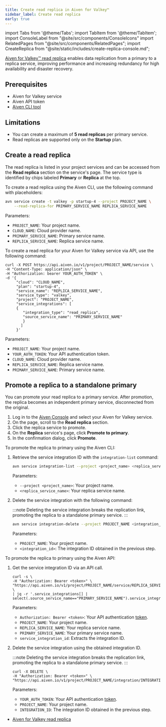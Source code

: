```yaml
---
title: Create read replica in Aiven for Valkey™
sidebar_label: Create read replica
early: true
---
```


import Tabs from '@theme/Tabs';
import TabItem from '@theme/TabItem';
import ConsoleLabel from "@site/src/components/ConsoleIcons"
import RelatedPages from "@site/src/components/RelatedPages";
import CreateReplica from "@site/static/includes/create-replica-console.md";

[Aiven for Valkey™ read replica](/docs/products/valkey/concepts/read-replica) enables data replication from a primary to a replica service, improving performance and increasing redundancy for high availability and disaster recovery.

## Prerequisites

- Aiven for Valkey service
- Aiven API token
- [Aiven CLI tool](https://github.com/aiven/aiven-client)

## Limitations

- You can create a maximum of **5 read replicas** per primary service.
- Read replicas are supported only on the **Startup** plan.

## Create a read replica

<Tabs groupId="method">
<TabItem value="1" label="Aiven Console">

<CreateReplica/>

The read replica is listed in your project services and can be accessed from the
**Read replica** section on the service's <ConsoleLabel name="overview"/> page. The
service type is identified by chips labeled **Primary** or **Replica** at the top.

</TabItem>
<TabItem value="2" label="Aiven CLI">

To create a read replica using the Aiven CLI, use the following command with placeholders:

```bash
avn service create -t valkey -p startup-4 --project PROJECT_NAME \
    --read-replica-for PRIMARY_SERVICE_NAME REPLICA_SERVICE_NAME
```

Parameters:

- `PROJECT_NAME`: Your project name.
- `CLOUD_NAME`: Cloud provider name.
- `PRIMARY_SERVICE_NAME`: Primary service name.
- `REPLICA_SERVICE_NAME`: Replica service name.

</TabItem>
<TabItem value="3" label="Aiven API">

To create a read replica for your Aiven for Valkey service via API, use the following
command:

```shell
curl -X POST https://api.aiven.io/v1/project/PROJECT_NAME/service \
-H "Content-Type: application/json" \
-H "Authorization: bearer YOUR_AUTH_TOKEN" \
-d '{
     "cloud": "CLOUD_NAME",
     "plan": "startup-4",
     "service_name": "REPLICA_SERVICE_NAME",
     "service_type": "valkey",
     "project": "PROJECT_NAME",
     "service_integrations": [
     {
        "integration_type": "read_replica",
        "source_service_name": "PRIMARY_SERVICE_NAME"
        }
       ]
     }'
```

Parameters:

- `PROJECT_NAME`: Your project name.
- `YOUR_AUTH_TOKEN`: Your API authentication token.
- `CLOUD_NAME`: Cloud provider name.
- `REPLICA_SERVICE_NAME`: Replica service name.
- `PRIMARY_SERVICE_NAME`: Primary service name.

</TabItem>
</Tabs>

## Promote a replica to a standalone primary

You can promote your read replica to a primary service. After promotion, the replica
becomes an independent primary service, disconnected from the original.

<Tabs groupId="method">
<TabItem value="1" label="Aiven Console">

1. Log in to the [Aiven Console](https://console.aiven.io/) and select your Aiven for
   Valkey service.
1. On the <ConsoleLabel name="overview"/> page, scroll to the **Read replica** section.
1. Click the replica service to promote.
1. On the **Replica** service's <ConsoleLabel name="overview"/> page, click
   **Promote to primary**.
1. In the confirmation dialog, click **Promote**.

</TabItem>
<TabItem value="2" label="Aiven CLI">

To promote the replica to primary using the Aiven CLI:

1. Retrieve the service integration ID with the `integration-list` command:

   ```bash
   avn service integration-list --project <project_name> <replica_service_name>
   ```

   Parameters:

   - `--project <project_name>`: Your project name.
   - `<replica_service_name>`: Your replica service name.

1. Delete the service integration with the following command:

   :::note
   Deleting the service integration breaks the replication link, promoting the replica
   to a standalone primary service.
   :::

   ```bash
   avn service integration-delete --project PROJECT_NAME <integration_id>
   ```

   Parameters:

   - `PROJECT_NAME`: Your project name.
   - `<integration_id>`: The integration ID obtained in the previous step.

</TabItem>
<TabItem value="3" label="Aiven API">

To promote the replica to primary using the Aiven API:

1. Get the service integration ID via an API call.

   ```shell
   curl -s \
   -H "Authorization: Bearer <token>" \
   "https://api.aiven.io/v1/project/PROJECT_NAME/service/REPLICA_SERVICE_NAME/integration" \
   | jq -r '.service_integrations[] | select(.source_service_name=="PRIMARY_SERVICE_NAME").service_integration_id'
   ```

   Parameters:

   - `Authorization: Bearer <token>`: Your API authentication
     [token](/docs/platform/concepts/authentication-tokens).
   - `PROJECT_NAME`: Your project name.
   - `REPLICA_SERVICE_NAME`: Your replica service name.
   - `PRIMARY_SERVICE_NAME`: Your primary service name.
   - `service_integration_id`: Extracts the integration ID.

1. Delete the service integration using the obtained integration ID.

   :::note
   Deleting the service integration breaks the replication link, promoting the replica
   to a standalone primary service.
   :::

   ```shell
   curl -X DELETE \
   -H "Authorization: Bearer <token>" \
   "https://api.aiven.io/v1/project/PROJECT_NAME/integration/INTEGRATION_ID"

   ```

   Parameters:

   - `YOUR_AUTH_TOKEN`: Your API authentication
     [token](/docs/platform/concepts/authentication-tokens).
   - `PROJECT_NAME`: Your project name.
   - `INTEGRATION_ID`: The integration ID obtained in the previous step.


</TabItem>
</Tabs>

<RelatedPages/>

- [Aiven for Valkey read replica](/docs/products/valkey/concepts/read-replica)

